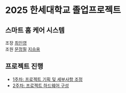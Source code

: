 # **2025 한세대학교 졸업프로젝트**
## **스마트 홈 케어 시스템**
조장 [최인영](https://github.com/dlsdud01)  
조원 [문정필](https://github.com/moonjeongpil) [지승용](https://github.com/seungyongjee)

## **프로젝트 진행**
- [1주차: 프로젝트 기획 및 세부사항 조정](https://github.com/dlsdud01/2025_Graduate_Project/wiki/%ED%94%84%EB%A1%9C%EC%A0%9D%ED%8A%B8-%EA%B8%B0%ED%9A%8D%EC%84%9C)
- [2주차: 프로젝트 하드웨어 구성](https://github.com/dlsdud01/2025_Graduate_Project/wiki/%ED%94%84%EB%A1%9C%EC%A0%9D%ED%8A%B8-%EA%B5%AC%EC%84%B1%ED%92%88)
